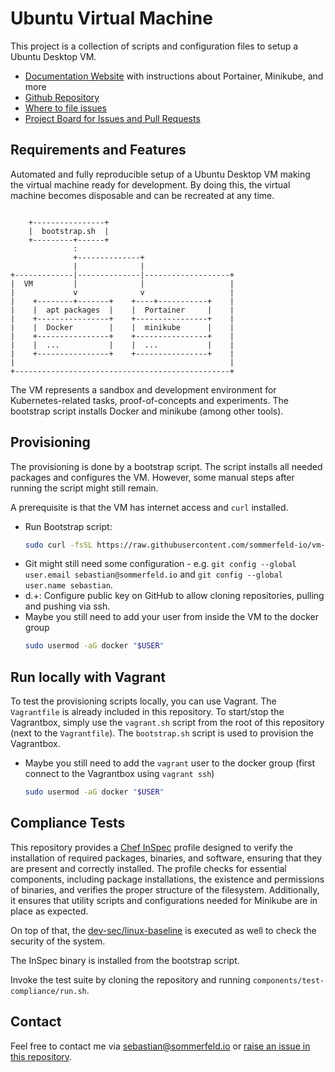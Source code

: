 # Ubuntu Virtual Machine
[doc-website]: https://sommerfeld-io.github.io/vm-ubuntu
[github-repo]: https://github.com/sommerfeld-io/vm-ubuntu
[file-issues]: https://github.com/sommerfeld-io/vm-ubuntu/issues
[project-board]: https://github.com/orgs/sommerfeld-io/projects/1/views/1?sliceBy%5Bvalue%5D=sommerfeld-io%2Fvm-ubuntu

This project is a collection of scripts and configuration files to setup a Ubuntu Desktop VM.

- [Documentation Website][doc-website] with instructions about Portainer, Minikube, and more
- [Github Repository][github-repo]
- [Where to file issues][file-issues]
- [Project Board for Issues and Pull Requests][project-board]

## Requirements and Features
Automated and fully reproducible setup of a Ubuntu Desktop VM making the virtual machine ready for development. By doing this, the virtual machine becomes disposable and can be recreated at any time.

```kroki-ditaa

    +----------------+
    |  bootstrap.sh  |
    +---------+------+
              :
              +--------------+
              |              |
+-------------|--------------|-------------------+
|  VM         |              |                   |
|             v              v                   |
|    +--------+-------+    +----+-----------+    |
|    |  apt packages  |    |  Portainer     |    |
|    +----------------+    +----------------+    |
|    |  Docker        |    |  minikube      |    |
|    +----------------+    +----------------+    |
|    |  ...           |    |  ...           |    |
|    +----------------+    +----------------+    |
|                                                |
+------------------------------------------------+

```

The VM represents a sandbox and development environment for Kubernetes-related tasks, proof-of-concepts and experiments. The bootstrap script installs Docker and minikube (among other tools).

## Provisioning
The provisioning is done by a bootstrap script. The script installs all needed packages and configures the VM. However, some manual steps after running the script might still remain.

A prerequisite is that the VM has internet access and `curl` installed.

- Run Bootstrap script:
    ```bash
    sudo curl -fsSL https://raw.githubusercontent.com/sommerfeld-io/vm-ubuntu/refs/heads/main/components/provision/bootstrap.sh | bash -
    ```
- Git might still need some configuration - e.g. `git config --global user.email sebastian@sommerfeld.io` and `git config --global user.name sebastian`.
- d.+: Configure public key on GitHub to allow cloning repositories, pulling and pushing via ssh.
- Maybe you still need to add your user from inside the VM to the docker group
    ```bash
    sudo usermod -aG docker "$USER"
    ```

## Run locally with Vagrant
To test the provisioning scripts locally, you can use Vagrant. The `Vagrantfile` is already included in this repository. To start/stop the Vagrantbox, simply use the `vagrant.sh` script from the root of this repository (next to the `Vagrantfile`). The `bootstrap.sh` script is used to provision the Vagrantbox.

- Maybe you still need to add the `vagrant` user to the docker group (first connect to the Vagrantbox using `vagrant ssh`)
    ```bash
    sudo usermod -aG docker "$USER"
    ```

## Compliance Tests
This repository provides a [Chef InSpec](https://docs.chef.io/inspec) profile designed to verify the installation of required packages, binaries, and software, ensuring that they are present and correctly installed. The profile checks for essential components, including package installations, the existence and permissions of binaries, and verifies the proper structure of the filesystem. Additionally, it ensures that utility scripts and configurations needed for Minikube are in place as expected.

On top of that, the [dev-sec/linux-baseline](https://github.com/dev-sec/linux-baseline) is executed as well to check the security of the system.

The InSpec binary is installed from the bootstrap script.

Invoke the test suite by cloning the repository and running `components/test-compliance/run.sh`.

## Contact
Feel free to contact me via <sebastian@sommerfeld.io> or [raise an issue in this repository][file-issues].
